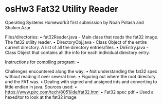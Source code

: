 # osHw3 Fat32 Utility Reader
Operating Systems Homework3 first submission
by Noah Potash and Shalom Azar

 
Files/directories:
	• fat32Reader.java - Main class that reads the fat32 image. The fat32 utility reader.
	• DirectoryObj.java - Class Object of the entire current directory. A list of all the directory entries/files.
	• DirEntry.java - Class Object that contains all the info for each individual directory entry.
 
Instructions for compiling program:
	•

Challenges encountered along the way:
	• Not understanding the fat32 spec without reading it over several time.
	• Figuring out where the root directory and the FAT was.
	• Dealing with signed and unsigned ints and converting to little endian in java.
Sources used:
	• https://www.pjrc.com/tech/8051/ide/fat32.html
	• Fat32 spec pdf
	• Used a hexeditor to look at the fat32 image

